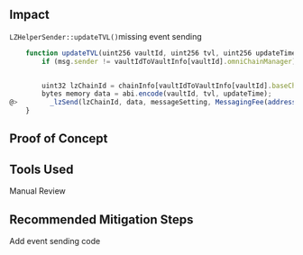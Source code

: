 ## Impact
`LZHelperSender::updateTVL()`missing event sending
```js
    function updateTVL(uint256 vaultId, uint256 tvl, uint256 updateTime) public {
        if (msg.sender != vaultIdToVaultInfo[vaultId].omniChainManager) revert InvalidSender();


        uint32 lzChainId = chainInfo[vaultIdToVaultInfo[vaultId].baseChainId].lzChainId;
        bytes memory data = abi.encode(vaultId, tvl, updateTime);
@>        _lzSend(lzChainId, data, messageSetting, MessagingFee(address(this).balance, 0), payable(address(this))); // TODO: send event here
    }
```
## Proof of Concept
## Tools Used
Manual Review
## Recommended Mitigation Steps
Add event sending code
